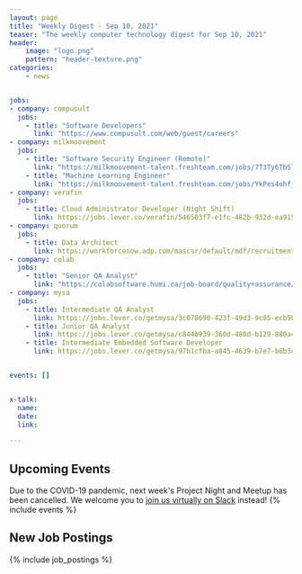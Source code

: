 ```yaml
---
layout: page
title: "Weekly Digest - Sep 10, 2021"
teaser: "The weekly computer technology digest for Sep 10, 2021"
header:
    image: "logo.png"
    pattern: "header-texture.png"
categories:
    - news


jobs:
- company: compusult
  jobs:
    - title: "Software Developers"
      link: "https://www.compusult.com/web/guest/careers"
- company: milkmoovement
  jobs:
    - title: "Software Security Engineer (Remote)"
      link: "https://milkmoovement-talent.freshteam.com/jobs/7T3Ty6TbSlgw/software-security-engineer-remote"
    - title: "Machine Learning Engineer"
      link: "https://milkmoovement-talent.freshteam.com/jobs/YkPes4ohf_Hj/machine-learning-engineer"
- company: verafin
  jobs:
    - title: Cloud Administrator Developer (Night Shift)
      link: https://jobs.lever.co/verafin/546503f7-e1fc-482b-932d-ea915685379a/
- company: quorum
  jobs:
    - title: Data Architect
      link: https://workforcenow.adp.com/mascsr/default/mdf/recruitment/recruitment.html?cid=978f4299-eee2-4d9e-a9e2-51a1c0ba3aad&ccId=19000101_000001&jobId=389142
- company: colab
  jobs:
    - title: "Senior QA Analyst"
      link: "https://colabsoftware.humi.ca/job-board/quality+assurance/7131"
- company: mysa
  jobs:
    - title: Intermediate QA Analyst
      link: https://jobs.lever.co/getmysa/3c078690-423f-49d3-9c05-ecb5085bee44
    - title: Junior QA Analyst
      link: https://jobs.lever.co/getmysa/c844b939-360d-480d-b129-880a4065bf45
    - title: Intermediate Embedded Software Developer
      link: https://jobs.lever.co/getmysa/97b1cfba-a845-4639-b7e7-b6b3cb8500be


events: []


x-talk:
  name:
  date:
  link:

---
```


## Upcoming Events
Due to the COVID-19 pandemic, next week's Project Night and Meetup has been cancelled. We welcome you to [join us virtually on Slack](https://join.slack.com/t/ctsnl/shared_invite/enQtNzE5Mzc1OTA3ODI2LTdhODg1ZTQ4YTMwNDRkYzI2OWZjOTZmYWZjNjA3N2QzMTRiZWEyNmI0MTRmYjNjMDFhZGUxNzlhY2I5YjEwMTk) instead!
{% include events %}

## New Job Postings
{% include job_postings %}
